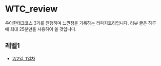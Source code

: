 # WTC_review

우아한테크코스 3기를 진행하며 느낀점을 기록하는 리파지토리입니다.
리뷰 글은 하루에 최대 25분만을 사용하여 쓸 것입니다.

## 레벨1

- [2/2일, 1일차](README.day1.md)
